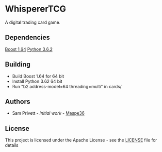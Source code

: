 # WhispererTCG
A digital trading card game. 

## Dependencies
[Boost 1.64](http://www.boost.org/doc/libs/1_64_0/more/getting_started/index.html)
[Python 3.6.2](https://www.python.org/downloads)

## Building
* Build Boost 1.64 for 64 bit
* Install Python 3.62 64 bit
* Run "b2 address-model=64 threading=multi" in cards/ 

## Authors
* Sam Privett - _initial work_ - [Maspe36](https://github.com/maspe36)

## License 
This project is licensed under the Apache License - see the [LICENSE](https://github.com/maspe36/WhispererTCG/blob/master/LICENSE) file for details
